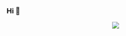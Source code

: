 ### Hi 👋
<p align="center">
  <a href="https://skillicons.dev">
    <img src="https://skillicons.dev/icons?i=git,php,bash,postgres,vscode&theme=light " />
  </a>
</p>
<!--
**AndresSantanaDev/AndresSantanaDev** is a ✨ _special_ ✨ repository because its `README.md` (this file) appears on your GitHub profile.


-->
